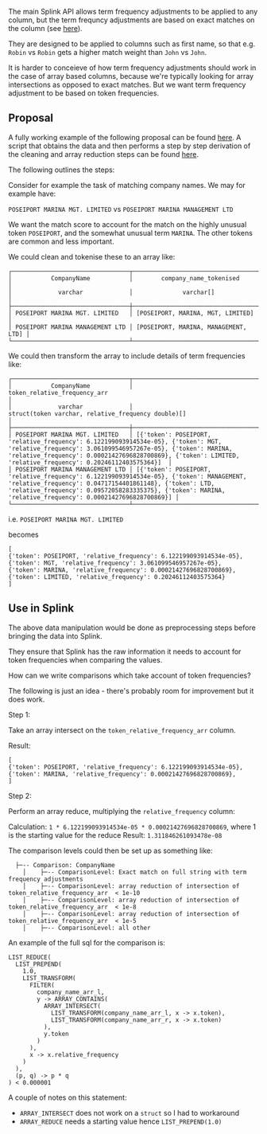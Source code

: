 The main Splink API allows term frequency adjustments to be applied to any column, but the term frequncy adjustments are based on exact matches on the column (see [here](https://github.com/moj-analytical-services/splink/issues/2006#issuecomment-1975101233)).

They are designed to be applied to columns such as first name, so that e.g. `Robin` vs `Robin` gets a higher match weight than `John` vs `John`.

It is harder to conceieve of how term frequency adjustments should work in the case of array based columns, because we're typically looking for array intersections as opposed to exact matches. But we want term frequency adjustment to be based on token frequencies.

## Proposal

A fully working example of the following proposal can be found [here](https://github.com/RobinL/array_tf_ideas/blob/main/splink_with_arr.py). A script that obtains the data and then performs a step by step derivation of the cleaning and array reduction steps can be found [here](https://github.com/RobinL/array_tf_ideas/blob/main/arr_idea.py).

The following outlines the steps:

Consider for example the task of matching company names. We may for example have:

`POSEIPORT MARINA MGT. LIMITED`
vs
`POSEIPORT MARINA MANAGEMENT LTD`

We want the match score to account for the match on the highly unusual token `POSEIPORT`, and the somewhat unusual term `MARINA`. The other tokens are common and less important.

We could clean and tokenise these to an array like:

```
┌─────────────────────────────────┬──────────────────────────────────────┐
│           CompanyName           │        company_name_tokenised        │
│             varchar             │              varchar[]               │
├─────────────────────────────────┼──────────────────────────────────────┤
│ POSEIPORT MARINA MGT. LIMITED   │ [POSEIPORT, MARINA, MGT, LIMITED]    │
│ POSEIPORT MARINA MANAGEMENT LTD │ [POSEIPORT, MARINA, MANAGEMENT, LTD] │
└─────────────────────────────────┴──────────────────────────────────────┘
```

We could then transform the array to include details of term frequencies like:

```
┌─────────────────────────────────┬───────────────────────────────────────────────────────────────────────────────────────────────────────────────────────────────────────────────────────────────────────────────────────────────────────────────────────────────────────────────────────────────────┐
│           CompanyName           │                                                                                                                   token_relative_frequency_arr                                                                                                                    │
│             varchar             │                                                                                                        struct(token varchar, relative_frequency double)[]                                                                                                         │
├─────────────────────────────────┼───────────────────────────────────────────────────────────────────────────────────────────────────────────────────────────────────────────────────────────────────────────────────────────────────────────────────────────────────────────────────────────────────┤
│ POSEIPORT MARINA MGT. LIMITED   │ [{'token': POSEIPORT, 'relative_frequency': 6.122199093914534e-05}, {'token': MGT, 'relative_frequency': 3.061099546957267e-05}, {'token': MARINA, 'relative_frequency': 0.00021427696828700869}, {'token': LIMITED, 'relative_frequency': 0.20246112403575364}]  │
│ POSEIPORT MARINA MANAGEMENT LTD │ [{'token': POSEIPORT, 'relative_frequency': 6.122199093914534e-05}, {'token': MANAGEMENT, 'relative_frequency': 0.04717154401861148}, {'token': LTD, 'relative_frequency': 0.09572058283335375}, {'token': MARINA, 'relative_frequency': 0.00021427696828700869}] │
└─────────────────────────────────┴───────────────────────────────────────────────────────────────────────────────────────────────────────────────────────────────────────────────────────────────────────────────────────────────────────────────────────────────────────────────────────────────────┘

```

i.e. `POSEIPORT MARINA MGT. LIMITED `

becomes

```
[
{'token': POSEIPORT, 'relative_frequency': 6.122199093914534e-05},
{'token': MGT, 'relative_frequency': 3.061099546957267e-05},
{'token': MARINA, 'relative_frequency': 0.00021427696828700869},
{'token': LIMITED, 'relative_frequency': 0.20246112403575364}
]
```

## Use in Splink

The above data manipulation would be done as preprocessing steps before bringing the data into Splink.

They ensure that Splink has the raw information it needs to account for token frequencies when comparing the values.

How can we write comparisons which take account of token frequencies?

The following is just an idea - there's probably room for improvement but it does work.

Step 1:

Take an array intersect on the `token_relative_frequency_arr` column.

Result:

```
[
{'token': POSEIPORT, 'relative_frequency': 6.122199093914534e-05},
{'token': MARINA, 'relative_frequency': 0.00021427696828700869},
]
```

Step 2:

Perform an array reduce, multiplying the `relative_frequency` column:

Calculation: `1 * 6.122199093914534e-05 * 0.00021427696828700869`, where 1 is the starting value for the reduce
Result: `1.311846261093478e-08`

The comparison levels could then be set up as something like:

```
  ├─-- Comparison: CompanyName
    │    ├─-- ComparisonLevel: Exact match on full string with term frequency adjustments
    │    ├─-- ComparisonLevel: array reduction of intersection of token_relative_frequency_arr  < 1e-10
    │    ├─-- ComparisonLevel: array reduction of intersection of token_relative_frequency_arr  < 1e-8
    │    ├─-- ComparisonLevel: array reduction of intersection of token_relative_frequency_arr  < 1e-5
    │    ├─-- ComparisonLevel: all other
```

An example of the full sql for the comparison is:

```
LIST_REDUCE(
  LIST_PREPEND(
    1.0,
    LIST_TRANSFORM(
      FILTER(
        company_name_arr_l,
        y -> ARRAY_CONTAINS(
          ARRAY_INTERSECT(
            LIST_TRANSFORM(company_name_arr_l, x -> x.token),
            LIST_TRANSFORM(company_name_arr_r, x -> x.token)
          ),
          y.token
        )
      ),
      x -> x.relative_frequency
    )
  ),
  (p, q) -> p * q
) < 0.000001
```

A couple of notes on this statement:

- `ARRAY_INTERSECT` does not work on a `struct` so I had to workaround
- `ARRAY_REDUCE` needs a starting value hence `LIST_PREPEND(1.0)`
